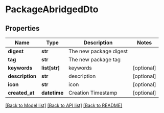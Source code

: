 # PackageAbridgedDto

## Properties
Name | Type | Description | Notes
------------ | ------------- | ------------- | -------------
**digest** | **str** | The new package digest | 
**tag** | **str** | The new package tag | 
**keywords** | **list[str]** | keywords | [optional] 
**description** | **str** | description | [optional] 
**icon** | **str** | icon | [optional] 
**created_at** | **datetime** | Creation Timestamp | [optional] 

[[Back to Model list]](../README.md#documentation-for-models) [[Back to API list]](../README.md#documentation-for-api-endpoints) [[Back to README]](../README.md)


